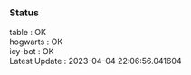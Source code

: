 ### Status


table : OK  
hogwarts : OK  
icy-bot : OK  
Latest Update : 2023-04-04 22:06:56.041604

